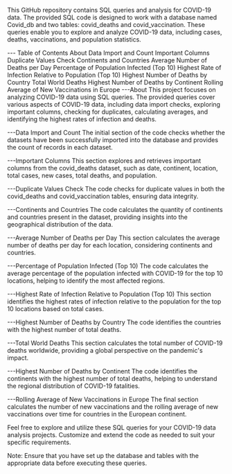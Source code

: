 This GitHub repository contains SQL queries and analysis for COVID-19 data. The provided SQL code is designed to work with a database named Covid_db and two tables: covid_deaths and covid_vaccination. These queries enable you to explore and analyze COVID-19 data, including cases, deaths, vaccinations, and population statistics.

--- Table of Contents
About
Data Import and Count
Important Columns
Duplicate Values Check
Continents and Countries
Average Number of Deaths per Day
Percentage of Population Infected (Top 10)
Highest Rate of Infection Relative to Population (Top 10)
Highest Number of Deaths by Country
Total World Deaths
Highest Number of Deaths by Continent
Rolling Average of New Vaccinations in Europe
---About
This project focuses on analyzing COVID-19 data using SQL queries. The provided queries cover various aspects of COVID-19 data, including data import checks, exploring important columns, checking for duplicates, calculating averages, and identifying the highest rates of infection and deaths.

---Data Import and Count
The initial section of the code checks whether the datasets have been successfully imported into the database and provides the count of records in each dataset.

---Important Columns
This section explores and retrieves important columns from the covid_deaths dataset, such as date, continent, location, total cases, new cases, total deaths, and population.

---Duplicate Values Check
The code checks for duplicate values in both the covid_deaths and covid_vaccination tables, ensuring data integrity.

---Continents and Countries
The code calculates the quantity of continents and countries present in the dataset, providing insights into the geographical distribution of the data.

---Average Number of Deaths per Day
This section calculates the average number of deaths per day for each location, considering continents and countries.

---Percentage of Population Infected (Top 10)
The code calculates the average percentage of the population infected with COVID-19 for the top 10 locations, helping to identify the most affected regions.

---Highest Rate of Infection Relative to Population (Top 10)
This section identifies the highest rates of infection relative to the population for the top 10 locations based on total cases.

---Highest Number of Deaths by Country
The code identifies the countries with the highest number of total deaths.

---Total World Deaths
This section calculates the total number of COVID-19 deaths worldwide, providing a global perspective on the pandemic's impact.

---Highest Number of Deaths by Continent
The code identifies the continents with the highest number of total deaths, helping to understand the regional distribution of COVID-19 fatalities.

---Rolling Average of New Vaccinations in Europe
The final section calculates the number of new vaccinations and the rolling average of new vaccinations over time for countries in the European continent.

Feel free to explore and utilize these SQL queries for your COVID-19 data analysis projects. Customize and extend the code as needed to suit your specific requirements.

Note: Ensure that you have set up the database and tables with the appropriate data before executing these queries.


